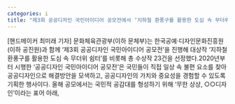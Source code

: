 ```yaml
---
categories: i
title: "제3회 공공디자인 국민아이디어 공모전에서 ‘지하철 환풍구를 활용한 도심 속 무더위 쉼터’ 대상 수상"
---
```

[핸드메이커 최미래 기자] 문화체육관광부(이하 문체부)는 한국공예·디자인문화진흥원(이하 공진원)과 함께 ‘제3회 공공디자인 국민아이디어 공모전’을 진행해 대상작 ‘지하철 환풍구를 활용한 도심 속 무더위 쉼터’를 비롯해 총 수상작 23건을 선정했다.2020년부터 시행한 ‘공공디자인 국민아이디어 공모전’은 국민들이 직접 일상 속 불편 요소를 찾아 공공디자인으로 해결방안을 모색하고, 공공디자인의 가치와 중요성을 경험할 수 있도록 기획한 행사이다. 올해 공모에서는 국민적 공감대를 형성하기 위해 ‘무한 상상, ○○디자인’이라는 표어 아래,